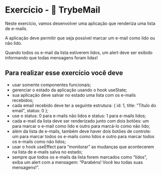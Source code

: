 # Exercício - 🚀 TrybeMail

Neste exercício, vamos desenvolver uma aplicação que renderiza uma lista de e-mails.

A aplicação deve permitir que seja possível marcar um e-mail como lido ou não lido.

Quando todos os e-mail da lista estiverem lidos, um alert deve ser exibido informando que todas mensagens foram lidas!

## Para realizar esse exercício você deve

- usar somente componentes funcionais;
- gerenciar o estado da aplicação usando o hook useState;
- sua aplicação deve salvar no estado uma lista com os e-mails recebidos;
- cada email recebido deve ter a seguinte estrutura:
{
  id: 1,
  title: "Título do email",
  status: 0
};
- use o status: 0 para e-mails não lidos e status: 1 para e-mails lidos;
- cada e-mail da lista deve ser renderizado junto com dois botões: um para marcar o e-mail como lido e outro para marcá-lo como não lido;
- além da lista de e-mails, também deve haver dois botões de controle: um para marcar todos os e-mails como lidos e outro para marcar todos os e-mails como não lidos;
- usar o hook useEffect para “monitorar” as mudanças que acontecerem na lista de e-mails salva no estado;
- sempre que todos os e-mails da lista forem marcados como “lidos”, exiba um alert com a mensagem: “Parabéns! Você leu todas suas mensagens!”.

